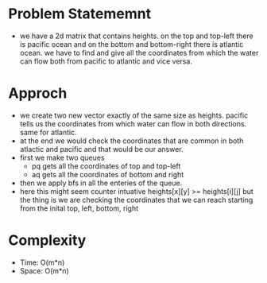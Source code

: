 # Problem Statememnt
- we have a 2d matrix that contains heights. on the top and top-left there is pacific ocean and on the bottom and bottom-right there is atlantic ocean. we have to find 
  and give all the coordinates from which the water can flow both from pacific to atlantic and vice versa. 

# Approch
- we create two new vector exactly of the same size as heights. pacific tells us the coordinates from which water can flow in both directions. same for atlantic.
- at the end we would check the coordinates that are common in both atlactic and pacific and that would be our answer.
- first we make two queues
    - pq gets all the coordinates of top and top-left
    - aq gets all the coordinates of bottom and right
- then we apply bfs in all the enteries of the queue.
- here this might seem counter intuative heights[x][y] >= heights[i][j] but the thing is we are checking the coordinates that we can reach starting from the inital top, left, bottom, right


# Complexity
- Time: O(m*n)
- Space: O(m*n)
